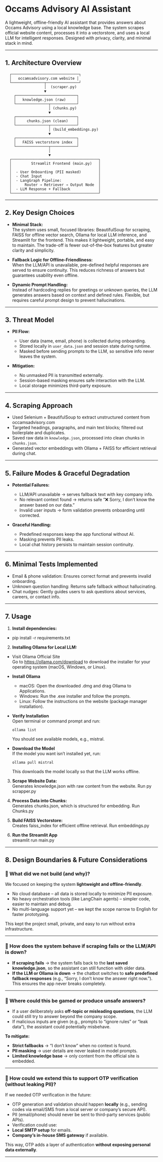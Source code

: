 
# **Occams Advisory AI Assistant**

A lightweight, offline-friendly AI assistant that provides answers about Occams Advisory using a local knowledge base. The system scrapes official website content, processes it into a vectorstore, and uses a local LLM for intelligent responses. Designed with privacy, clarity, and minimal stack in mind.

---

## **1. Architecture Overview**

      ┌───────────────────────────────┐
      │   occamsadvisory.com website │
      └───────────────┬───────────────┘
                      │  (scraper.py)
                      ▼
        ┌────────────────────────────┐
        │   knowledge.json (raw)     │
        └───────────────┬────────────┘
                        │ (chunks.py)
                        ▼
        ┌────────────────────────────┐
        │     chunks.json (clean)    │
        └───────────────┬────────────┘
                        │ (build_embeddings.py)
                        ▼
        ┌────────────────────────────┐
        │   FAISS vectorstore index  │
        └───────────────┬────────────┘
                        │
                        ▼
      ┌────────────────────────────────────────┐
      │         Streamlit Frontend (main.py)   │
      │                                        │
      │  - User Onboarding (PII masked)        │
      │  - Chat Input                          │
      │  - LangGraph Pipeline:                 │
      │      Router → Retriever → Output Node  │
      │  - LLM Response + Fallback             │
      └────────────────────────────────────────┘


---

## **2. Key Design Choices**

- **Minimal Stack:**  
  The system uses small, focused libraries: BeautifulSoup for scraping, FAISS for offline vector search, Ollama for local LLM inference, and Streamlit for the frontend. This makes it lightweight, portable, and easy to maintain. The trade-off is fewer out-of-the-box features but greater clarity and simplicity.

- **Fallback Logic for Offline-Friendliness:**  
  When the LLM/API is unavailable, pre-defined helpful responses are served to ensure continuity. This reduces richness of answers but guarantees usability even offline.

- **Dynamic Prompt Handling:**  
  Instead of hardcoding replies for greetings or unknown queries, the LLM generates answers based on context and defined rules. Flexible, but requires careful prompt design to prevent hallucinations.

---

## **3. Threat Model**

- **PII Flow:**  
  - User data (name, email, phone) is collected during onboarding.  
  - Stored locally in `user_data.json` and session state during runtime.  
  - Masked before sending prompts to the LLM, so sensitive info never leaves the system.

- **Mitigation:**  
  - No unmasked PII is transmitted externally.  
  - Session-based masking ensures safe interaction with the LLM.  
  - Local storage minimizes third-party exposure.

---

## **4. Scraping Approach**

- Used Selenium + BeautifulSoup to extract unstructured content from occamsadvisory.com
- Targeted headings, paragraphs, and main text blocks; filtered out boilerplate and duplicates.
- Saved raw data in `knowledge.json`, processed into clean chunks in `chunks.json`.
- Generated vector embeddings with Ollama + FAISS for efficient retrieval during chat.

---

## **5. Failure Modes & Graceful Degradation**

- **Potential Failures:**  
  - LLM/API unavailable → serves fallback text with key company info.  
  - No relevant context found → returns safe “❌ Sorry, I don’t know the answer based on our data.”  
  - Invalid user inputs → form validation prevents onboarding until corrected.

- **Graceful Handling:**  
  - Predefined responses keep the app functional without AI.  
  - Masking prevents PII leaks.  
  - Local chat history persists to maintain session continuity.

---

## **6. Minimal Tests Implemented**

- Email & phone validation: Ensures correct format and prevents invalid onboarding.
- Unknown question handling: Returns safe fallback without hallucinating.
- Chat nudges: Gently guides users to ask questions about services, careers, or contact info.

---

## **7. Usage**

1. **Install dependencies:**

  - pip install -r requirements.txt 	


2. **Installing Ollama for Local LLM:**

- Visit Ollama Official Site  
  Go to https://ollama.com/download to download the installer for your operating system (macOS, Windows, or Linux).

- **Install Ollama**  
  - macOS: Open the downloaded .dmg and drag Ollama to Applications.  
  - Windows: Run the .exe installer and follow the prompts.  
  - Linux: Follow the instructions on the website (package manager installation).  

- **Verify Installation**  
  Open terminal or command prompt and run:
  ```
  ollama list
  ```
  You should see available models, e.g., mistral.

- **Download the Model**  
  If the model you want isn’t installed yet, run:
  ```
  ollama pull mistral
  ```
  This downloads the model locally so that the LLM works offline.

3. **Scrape Website Data:**  
Generates knowledge.json with raw content from the website.
Run py scrapper.py


5. **Process Data into Chunks:**  
Generates chunks.json, which is structured for embedding.
Run Chunks.py


7. **Build FAISS Vectorstore:**  
Creates faiss_index for efficient offline retrieval.
Run embeddings.py


9. **Run the Streamlit App**  
streamlit run main.py



---

## **8. Design Boundaries & Future Considerations**

### **🔹 What did we not build (and why)?**

We focused on keeping the system **lightweight and offline-friendly**.
- No cloud database – all data is stored locally to minimize PII exposure.
- No heavy orchestration tools (like LangChain agents) – simpler code, easier to maintain and debug.
- No multi-language support yet – we kept the scope narrow to English for faster prototyping.

This kept the project small, private, and easy to run without extra infrastructure.

---

### **🔹 How does the system behave if scraping fails or the LLM/API is down?**

- **If scraping fails** → the system falls back to the **last saved knowledge.json**, so the assistant can still function with older data.
- **If the LLM or Ollama is down** → the chatbot switches to **safe predefined fallback responses** (e.g., “Sorry, I don’t know the answer right now.”). This ensures the app never breaks completely.

---

### **🔹 Where could this be gamed or produce unsafe answers?**

- If a user deliberately asks **off-topic or misleading questions**, the LLM could still try to answer beyond the company scope.
- If malicious inputs are given (e.g., prompts to “ignore rules” or “leak data”), the assistant could potentially misbehave.

**To mitigate:**
- **Strict fallbacks** → “I don’t know” when no context is found.
- **PII masking** → user details are never leaked in model prompts.
- **Limited knowledge base** → only content from the official site is embedded.

---

### **🔹 How could we extend this to support OTP verification (without leaking PII)?**

If we needed OTP verification in the future:
- OTP generation and validation should happen **locally** (e.g., sending codes via email/SMS from a local server or company’s secure API).
- PII (email/phone) should never be sent to third-party services (public APIs).
- Verification could use:
- **Local SMTP setup** for emails.
- **Company’s in-house SMS gateway** if available.

This way, OTP adds a layer of authentication **without exposing personal data externally**.

---
